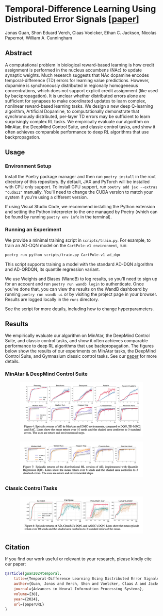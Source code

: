 # Temporal-Difference Learning Using Distributed Error Signals [[paper](paperURL)]

Jonas Guan, Shon Eduard Verch, Claas Voelcker, Ethan C. Jackson, Nicolas Papernot, William A. Cunningham

## Abstract

A computational problem in biological reward-based learning is how credit assignment is performed in the nucleus accumbens (NAc) to update synaptic weights. Much research suggests that NAc dopamine encodes temporal-difference (TD) errors for learning value predictions. However, dopamine is synchronously distributed in regionally homogeneous concentrations, which does not support explicit credit assignment (like used by backpropagation). It is unclear whether distributed errors alone are sufficient for synapses to make coordinated updates to learn complex, nonlinear reward-based learning tasks. We design a new deep Q-learning algorithm, Artificial Dopamine, to computationally demonstrate that synchronously distributed, per-layer TD errors may be sufficient to learn surprisingly complex RL tasks. We empirically evaluate our algorithm on MinAtar, the DeepMind Control Suite, and classic control tasks, and show it often achieves comparable performance to deep RL algorithms that use backpropagation.

## Usage

### Environment Setup

Install the Poetry package manager and then run `poetry install` in the root directory of this repository. By default, JAX and PyTorch will be installed with CPU only support. To install GPU support, run `poetry add jax --extras "cuda11"` manually. You'll need to change the CUDA version to match your system if you're using a different version.

If using Visual Studio Code, we recommend installing the Python extension and setting the Python interpreter to the one managed by Poetry (which can be found by running `poetry env info` in the terminal).

### Running an Experiment

We provide a minimal training script in `scripts/train.py`. For example, to train an AD-DQN model on the `CartPole-v1 environment`, run:

```bash
poetry run python scripts/train.py CartPole-v1 ad_dqn
```

This script supports training a model with the standard AD-DQN algorithm and AD-QRDQN, its quantile regression variant.

We use Weights and Biases (WandB) to log results, so you'll need to sign up for an account and run `poetry run wandb login` to authenticate. Once you've done that, you can view the results on the WandB dashboard by running `poetry run wandb ui` or by visiting the project page in your browser. Results are logged locally in the `runs` directory.

See the script for more details, including how to change hyperparameters.

## Results

We empirically evaluate our algorithm on MinAtar, the DeepMind Control Suite, and classic control tasks, and show it often achieves comparable performance to deep RL algorithms that use backpropagation. The figures below show the results of our experiments on MinAtar tasks, the DeepMind Control Suite, and Gymnasium classic control tasks. See our [paper](paperURL) for more details.

### MinAtar & DeepMind Control Suite
<p align="center">
  <img src="./figures/results_addqn_minatar_dmc.png" width="80%">
</p>
<p align="center">
  <img src="./figures/results_adqrdqn_dmc.png" width="80%">
</p>

### Classic Control Tasks
<p align="center">
  <img src="./figures/results_addqn_classic_control.png" width="80%">
</p>


## Citation

If you find our work useful or relevant to your research, please kindly cite our paper:

```bibtex
@article{guan2024temporal,
    title={Temporal-Difference Learning Using Distributed Error Signals},
    author={Guan, Jonas and Verch, Shon and Voelcker, Claas A and Jackson, Ethan C and Papernot, Nicolas and Cunningham, William},
    journal={Advances in Neural Information Processing Systems},
    volume={38},
    year={2024},
    url={paperURL}
}
```

